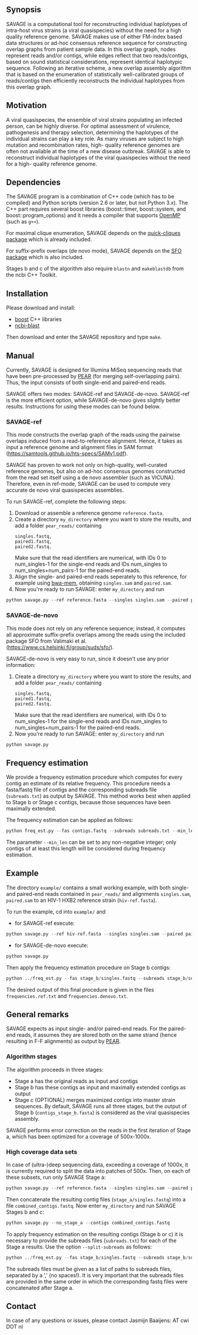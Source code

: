 ## Synopsis

SAVAGE is a computational tool for reconstructing individual 
haplotypes of intra-host virus strains (a viral quasispecies) without 
the need for a high quality reference genome. SAVAGE makes use of 
either FM-index based data structures or ad-hoc consensus reference 
sequence for constructing overlap graphs from patient sample data. 
In this overlap graph, nodes represent reads and/or contigs, while 
edges reflect that two reads/contigs, based on sound statistical 
considerations, represent identical haplotypic sequence.
Following an iterative scheme, a new overlap assembly algorithm that 
is based on the enumeration of statistically well-calibrated groups 
of reads/contigs then efficiently reconstructs the individual 
haplotypes from this overlap graph.

## Motivation

A viral quasispecies, the ensemble of viral strains populating an 
infected person, can be highly diverse. For optimal assessment of 
virulence, pathogenesis and therapy selection, determining the 
haplotypes of the individual strains can play a key role. As many 
viruses are subject to high mutation and recombination rates, high-
quality reference genomes are often not available at the time of a 
new disease outbreak. SAVAGE is able to reconstruct individual 
haplotypes of the viral quasispecies without the need for a high-
quality reference genome.
  
## Dependencies

The SAVAGE program is a combination of C++ code (which has to be 
compiled) and Python scripts (version 2.6 or later, but not Python 
3.x). The C++ part requires several boost libraries (boost::timer, 
boost::system, and boost::program_options) and it needs a compiler
that supports [OpenMP](http://openmp.org/wp/) (such as `g++`).

For maximal clique enumeration, SAVAGE depends on the [quick-cliques package](https://github.com/darrenstrash/quick-cliques) which is already included.

For suffix-prefix overlaps (de novo mode), SAVAGE depends on the 
[SFO package](https://www.cs.helsinki.fi/group/suds/sfo/) which is 
also included.

Stages b and c of the algorithm also require `blastn` and `makeblastdb` 
from the ncbi C++ Toolkit.

## Installation

Please download and install:

* [boost](http://www.boost.org/) C++ libraries
* [ncbi-blast](https://blast.ncbi.nlm.nih.gov/Blast.cgi?PAGE_TYPE=BlastDocs&DOC_TYPE=Download)

Then download and enter the SAVAGE repository and type `make`. 

## Manual

Currently, SAVAGE is designed for Illumina MiSeq sequencing reads 
that have been pre-processed by [PEAR](http://sco.h-its.org/exelixis/web/software/pear/) (for merging self-overlapping 
pairs). Thus, the input consists of both single-end and paired-end 
reads.

SAVAGE offers two modes: SAVAGE-ref and SAVAGE-de-novo. SAVAGE-ref is the
more efficient option, while SAVAGE-de-novo gives slightly better results.
Instructions for using these modes can be found below.

### SAVAGE-ref

This mode constructs the overlap graph of the reads 
using the pairwise overlaps induced from a read-to-reference 
alignment. Hence, it takes as input a reference genome and alignment
files in SAM format (https://samtools.github.io/hts-specs/SAMv1.pdf). 

SAVAGE has proven to work not only on high-quality, well-curated 
reference genomes, but also on ad-hoc consensus genomes constructed 
from the read set itself using a de novo assembler (such as VICUNA).
Therefore, even in ref-mode, SAVAGE can be used to compute very 
accurate de novo viral quasispecies assemblies.

To run SAVAGE-ref, complete the following steps:

1. Download or assemble a reference genome `reference.fasta`.
2. Create a directory `my_directory` where you want to store the 
    results, and add a folder `pear_reads/` containing
    ```
    singles.fastq,
    paired1.fastq,
    paired2.fastq.
    ```
    Make sure that the read identifiers are numerical, with IDs 0 to 
    num\_singles-1 for the single-end reads and IDs num\_singles 
    to num\_singles+num\_pairs-1 for the paired-end reads.
3. Align the single- and paired-end reads seperately to this reference, 
    for example using [bwa-mem](http://bio-bwa.sourceforge.net/), obtaining 
    `singles.sam` and `paired.sam`.
4. Now you're ready to run SAVAGE: enter `my_directory` and run
```python
python savage.py --ref reference.fasta --singles singles.sam --paired paired.sam
```

### SAVAGE-de-novo

This mode does not rely on any reference sequence; instead, it 
computes all approximate suffix-prefix overlaps among the reads 
using the included package SFO from Valimaki et al.
(https://www.cs.helsinki.fi/group/suds/sfo/). 

SAVAGE-de-novo is very easy to run, since it doesn't use any prior
information:

1. Create a directory `my_directory` where you want to store the 
    results, and add a folder `pear_reads/` containing
    ```
    singles.fastq,
    paired1.fastq,
    paired2.fastq.
    ```
    Make sure that the read identifiers are numerical, with IDs 0 to 
    num\_singles-1 for the single-end reads and IDs num\_singles 
    to num\_singles+num\_pairs-1 for the paired-end reads.
2. Now you're ready to run SAVAGE: enter `my_directory` and run
```python
python savage.py
```

## Frequency estimation

We provide a frequency estimation procedure which computes for 
every contig an estimate of its relative frequency. This procedure 
needs a fasta/fastq file of contigs and the corresponding subreads 
file (`subreads.txt`) as output by SAVAGE. This method works best 
when applied to Stage b or Stage c contigs, because those sequences 
have been maximally extended. 

The frequency estimation can be applied as follows:

```python
python freq_est.py --fas contigs.fastq --subreads subreads.txt --min_len 5000
```

The parameter `--min_len` can be set to any non-negative integer; 
only contigs of at least this length will be considered during 
frequency estimation.


## Example

The directory `example/` contains a small working example, with both 
single- and paired-end reads contained in `pear_reads/` and alignments
`singles.sam`, `paired.sam` to an HIV-1 HXB2 reference strain 
(`hiv-ref.fasta`). 

To run the example, cd into `example/` and
                        
* for SAVAGE-ref execute:

```python
python savage.py --ref hiv-ref.fasta --singles singles.sam --paired paired.sam
```

* for SAVAGE-de-novo execute:

```python
python savage.py
```
                                         
Then apply the frequency estimation procedure on Stage b contigs:

```python
python ../freq_est.py --fas stage_b/singles.fastq --subreads stage_b/subreads.txt --min_len 0
```
    
The desired output of this final procedure is given in the files 
`frequencies.ref.txt` and `frequencies.denovo.txt`.


## General remarks

SAVAGE expects as input single- and/or paired-end reads. For the 
paired-end reads, it assumes they are stored both on the same strand 
(hence resulting in F-F alignments) as output by [PEAR](http://sco.h-its.org/exelixis/web/software/pear/).

### Algorithm stages

The algorithm proceeds in three stages: 
* Stage a has the original reads as input and contigs
* Stage b has these contigs as input and maximally extended contigs 
  as output
* Stage c (OPTIONAL) merges maximized contigs into master strain 
  sequences.
By default, SAVAGE runs all three stages, but the output of Stage b 
(`contigs_stage_b.fasta`) is considered as the viral quasispecies 
assembly. 

SAVAGE performs error correction on the reads in the first iteration 
of Stage a, which has been optimized for a coverage of 500x-1000x. 

### High coverage data sets

In case of (ultra-)deep sequencing data, exceeding a coverage of 
1000x, it is currently required to split the data into patches of 
500x. Then, on each of these subsets, run only SAVAGE Stage a:

```python
python savage.py --ref reference.fasta --singles singles.sam --paired paired.sam --no_stage_b --no_stage_c
```
                        
Then concatenate the resulting contig files (`stage_a/singles.fastq`) 
into a file `combined_contigs.fastq`. Now enter `my_directory` and 
run SAVAGE Stages b and c:

```python
python savage.py --no_stage_a --contigs combined_contigs.fastq
```
                        
To apply frequency estimation on the resulting contigs (Stage b or c)
it is necessary to provide the subreads files (`subreads.txt`) for each
of the Stage a results. Use the option `--split-subreads` as follows:

```python
python ../freq_est.py --fas stage_b/singles.fastq --subreads stage_b/subreads.txt --min_len 0 --split-subreads /path/to/subreads1.txt,...,/path/to/subreadsk.txt
```
                          
The subreads files must be given as a list of paths to subreads files, 
separated by a ',' (no spaces!). It is very important that the subreads 
files are provided in the same order in which the corresponding fastq 
files were concatenated after Stage a.


## Contact   

In case of any questions or issues, please contact Jasmijn Baaijens: 
<lastname> AT cwi DOT nl

